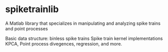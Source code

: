 # spiketrainlib
A Matlab library that specializes in manipulating and analyzing spike trains and point processes

Basic data structure: binless spike trains
Spike train kernel implementations KPCA, Point process divegences, regression, and more.
